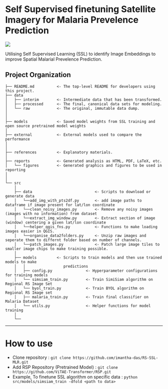 # Self Supervised finetuning Satellite Imagery for Malaria Prevelence Prediction

<a target="_blank" href="https://cookiecutter-data-science.drivendata.org/">
    <img src="https://img.shields.io/badge/CCDS-Project%20template-328F97?logo=cookiecutter" />
</a>

Utilising Self Supervised Learning (SSL) to identify Image Embeddings to improve Spatial Malarial Prevelence Prediction.

## Project Organization

```
├── README.md          <- The top-level README for developers using this project.
├── data
│   ├── interim        <- Intermediate data that has been transformed.
│   ├── processed      <- The final, canonical data sets for modeling.
│   └── raw            <- The original, immutable data dump.
│
│
├── models             <- Saved model weights from SSL training and open source pretrained model weights
│
├── external           <- External models used to compare the performance 
│
│
├── references         <- Explanatory materials.
│
├── reports            <- Generated analysis as HTML, PDF, LaTeX, etc.
│   └── figures        <- Generated graphics and figures to be used in reporting
│
│
└── src
    │
    ├── data                            <- Scripts to download or generate data
    │   └──add_img_with_pts2df.py       <- add image paths to dataframe if image present for lat/lon coordinate
    │   └──clean_noisy_images.py        <- Remove any noisy images (images with no information) from dataset
    │   └──extract_img_window.py        <- Extract section of image (window) centering a given lat/lon coordinate 
    │   └──helper_qgis_fns.py           <- Functions to make loading images easier in QGIS.
    │   └──organise_data2folders.py     <- Unzip raw images and seperate them to differnt folder based on number of channels.
    │   └──patch_images.py              <- Patch large image tiles to smaller image chips to make training possible.   
    │
    ├── models         <- Scripts to train models and then use trained models to make
    │   │                 predictions
    │   ├── config.py               <- Hyperparameter configurations for training models
    │   └── simsiam_train.py        <- Train SimiSiam algorithm on Regional RS Image Set
    │   └── byol_train.py           <- Train BYOL algorithm on Regional RS Image set
    │   ├── malaria_train.py        <- Train final classifier on Malaria Dataset
    │   └── utils.py                <- Helper functions for model training
    │
    └── 
```

--------

# How to use

* Clone repository : `git clone https://github.com/imantha-das/RS-SSL-MLR.git`
* Add RSP Repository (Pretrained Model) : `git clone https://github.com/ViTAE-Transformer/RSP.git`
* Example, To finetune SSL algorithm on specific data : `python src/models/simsiam_train -dfold <path to data>`